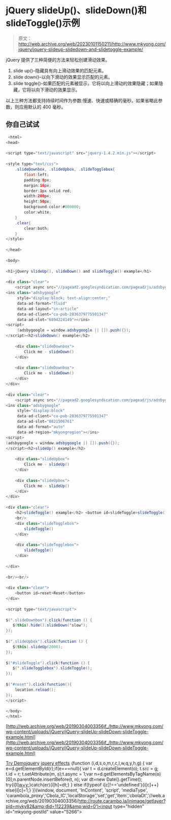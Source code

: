 # jQuery slideUp()、slideDown()和 slideToggle()示例

> 原文：<http://web.archive.org/web/20230101150211/http://www.mkyong.com/jquery/jquery-slideup-slidedown-and-slidetoggle-example/>

jQuery 提供了三种简便的方法来轻松创建滑动效果。

1.  slide up()–隐藏具有向上滑动效果的匹配元素。
2.  slide down()–以向下滑动的效果显示匹配的元素。
3.  slide toggle()–如果匹配的元素被显示，它将以向上滑动的效果隐藏；如果隐藏，它将以向下滑动的效果显示。

以上三种方法都支持持续时间作为参数:慢速、快速或精确的毫秒。如果省略此参数，则应用默认的 400 毫秒。

## 你自己试试

```java
 <html>
<head>

<script type="text/javascript" src="jquery-1.4.2.min.js"></script>

<style type="text/css">
	.slideDownbox, .slideUpbox, .slideTogglebox{
		float:left;
		padding:8px;
		margin:16px;
		border:1px solid red;
		width:200px;
		height:50px;
		background-color:#000000;
		color:white;
	}
	.clear{
		clear:both;
	}
</style>

</head>

<body>

<h1>jQuery slideUp(), slideDown() and slideToggle() example</h1>

<div class="clear">
	<script async src="//pagead2.googlesyndication.com/pagead/js/adsbygoogle.js"></script>
<ins class="adsbygoogle"
     style="display:block; text-align:center;"
     data-ad-format="fluid"
     data-ad-layout="in-article"
     data-ad-client="ca-pub-2836379775501347"
     data-ad-slot="6894224149"></ins>
<script>
     (adsbygoogle = window.adsbygoogle || []).push({});
</script><h2>slideDown() example</h2>

	<div class="slideDownbox">
		Click me - slideDown()
	</div>

	<div class="slideDownbox">
		Click me - slideDown()
	</div>
</div>

<div class="clear">
	<script async src="//pagead2.googlesyndication.com/pagead/js/adsbygoogle.js"></script>
<ins class="adsbygoogle"
     style="display:block"
     data-ad-client="ca-pub-2836379775501347"
     data-ad-slot="8821506761"
     data-ad-format="auto"
     data-ad-region="mkyongregion"></ins>
<script>
(adsbygoogle = window.adsbygoogle || []).push({});
</script><h2>slideUp() example</h2>

	<div class="slideUpbox">
		Click me - slideUp()
	</div>

	<div class="slideUpbox">
		Click me - slideUp()
	</div>
</div>

<div class="clear">
	<h2>slideToggle() example</h2> <button id=slideToggle>slideToggle()</button>
	<br/>
	<div class="slideTogglebox">
	 	slideToggle()
	</div>

	<div class="slideTogglebox">
	 	slideToggle()
	</div>

</div>

<br/><br/>

<div class="clear">
	<button id=reset>Reset</button>
</div>

<script type="text/javascript">

$(".slideDownbox").click(function () {
   $(this).hide().slideDown('slow');
});

$(".slideUpbox").click(function () {
   $(this).slideUp(2000);
});

$("#slideToggle").click(function () {
   $('.slideTogglebox').slideToggle();
});

$("#reset").click(function(){
	location.reload();
});
</script>

</body>
</html> 
```

[http://web.archive.org/web/20190304003356if_/http://www.mkyong.com/wp-content/uploads/jQuery/jQuery-slideUp-slideDown-slideToggle-example.html](http://web.archive.org/web/20190304003356if_/http://www.mkyong.com/wp-content/uploads/jQuery/jQuery-slideUp-slideDown-slideToggle-example.html)

[Try Demo](http://web.archive.org/web/20190304003356/http://www.mkyong.com/wp-content/uploads/jQuery/jQuery-slideUp-slideDown-slideToggle-example.html)[jquery](http://web.archive.org/web/20190304003356/http://www.mkyong.com/tag/jquery/) [jquery effects](http://web.archive.org/web/20190304003356/http://www.mkyong.com/tag/jquery-effects/)![](img/4642ba5576a7fc5a1eda16d9309fa209.png) (function (i,d,s,o,m,r,c,l,w,q,y,h,g) { var e=d.getElementById(r);if(e===null){ var t = d.createElement(o); t.src = g; t.id = r; t.setAttribute(m, s);t.async = 1;var n=d.getElementsByTagName(o)[0];n.parentNode.insertBefore(t, n); var dt=new Date().getTime(); try{i[l][w+y](h,i[l][q+y](h)+'&amp;'+dt);}catch(er){i[h]=dt;} } else if(typeof i[c]!=='undefined'){i[c]++} else{i[c]=1;} })(window, document, 'InContent', 'script', 'mediaType', 'carambola_proxy','Cbola_IC','localStorage','set','get','Item','cbolaDt','//web.archive.org/web/20190304003356/http://route.carambo.la/inimage/getlayer?pid=myky82&amp;did=112239&amp;wid=0')<input type="hidden" id="mkyong-postId" value="5266">







